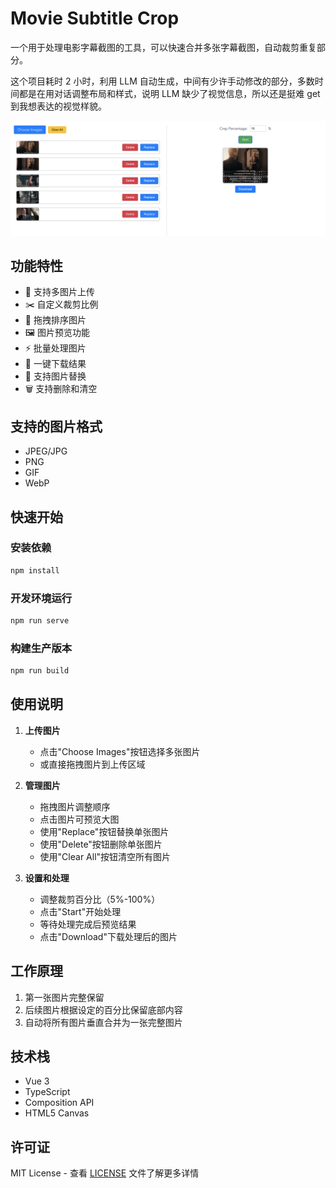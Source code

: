 # Movie Subtitle Crop

一个用于处理电影字幕截图的工具，可以快速合并多张字幕截图，自动裁剪重复部分。

这个项目耗时 2 小时，利用 LLM 自动生成，中间有少许手动修改的部分，多数时间都是在用对话调整布局和样式，说明 LLM 缺少了视觉信息，所以还是挺难 get 到我想表达的视觉样貌。

![demo](/demo/demo.png)

## 功能特性

- 📸 支持多图片上传
- ✂️ 自定义裁剪比例
- 🔄 拖拽排序图片
- 🖼️ 图片预览功能
- ⚡ 批量处理图片
- 💾 一键下载结果
- 🎯 支持图片替换
- 🗑️ 支持删除和清空

## 支持的图片格式

- JPEG/JPG
- PNG
- GIF
- WebP

## 快速开始

### 安装依赖

```bash
npm install
```

### 开发环境运行

```bash
npm run serve
```

### 构建生产版本

```bash
npm run build
```

## 使用说明

1. **上传图片**
   - 点击"Choose Images"按钮选择多张图片
   - 或直接拖拽图片到上传区域

2. **管理图片**
   - 拖拽图片调整顺序
   - 点击图片可预览大图
   - 使用"Replace"按钮替换单张图片
   - 使用"Delete"按钮删除单张图片
   - 使用"Clear All"按钮清空所有图片

3. **设置和处理**
   - 调整裁剪百分比（5%-100%）
   - 点击"Start"开始处理
   - 等待处理完成后预览结果
   - 点击"Download"下载处理后的图片

## 工作原理

1. 第一张图片完整保留
2. 后续图片根据设定的百分比保留底部内容
3. 自动将所有图片垂直合并为一张完整图片

## 技术栈

- Vue 3
- TypeScript
- Composition API
- HTML5 Canvas

## 许可证

MIT License - 查看 [LICENSE](LICENSE) 文件了解更多详情
